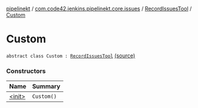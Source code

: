 [pipelinekt](../../../index.md) / [com.code42.jenkins.pipelinekt.core.issues](../../index.md) / [RecordIssuesTool](../index.md) / [Custom](./index.md)

# Custom

`abstract class Custom : `[`RecordIssuesTool`](../index.md) [(source)](https://github.com/code42/pipelinekt/tree/master/core/src/main/kotlin/com/code42/jenkins/pipelinekt/core/issues/RecordIssuesTool.kt#L20)

### Constructors

| Name | Summary |
|---|---|
| [&lt;init&gt;](-init-.md) | `Custom()` |
